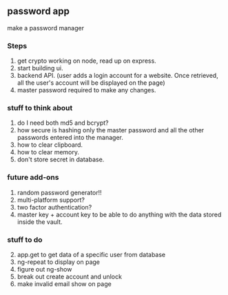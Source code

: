 ## password app

make a password manager

### Steps
1. get crypto working on node, read up on express.
2. start building ui.
3. backend API. (user adds a login account for a website. Once retrieved, all the user's account will be displayed on the page)
4. master password required to make any changes.


### stuff to think about

1. do I need both md5 and bcrypt?
2. how secure is hashing only the master password and all the other passwords entered into the manager.
3. how to clear clipboard.
4. how to clear memory.
5. don't store secret in database.

### future add-ons

1. random password generator!!
2. multi-platform support?
3. two factor authentication?
4. master key + account key to be able to do anything with the data stored inside the vault.


### stuff to do
<!-- 1. save email to DB -->
2. app.get to get data of a specific user from database
3. ng-repeat to display on page
4. figure out ng-show
5. break out create account and unlock
6. make invalid email show on page
